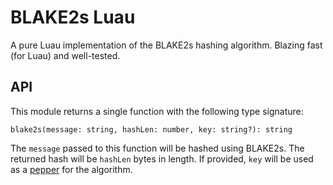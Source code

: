 # BLAKE2s Luau

A pure Luau implementation of the BLAKE2s hashing algorithm. Blazing fast (for Luau) and well-tested.

## API

This module returns a single function with the following type signature:

```
blake2s(message: string, hashLen: number, key: string?): string
```

The `message` passed to this function will be hashed using BLAKE2s. The returned hash will be `hashLen` bytes in length.
If provided, `key` will be used as a [pepper][Pepper] for the algorithm.

[Pepper]: https://en.wikipedia.org/wiki/Pepper_(cryptography)
